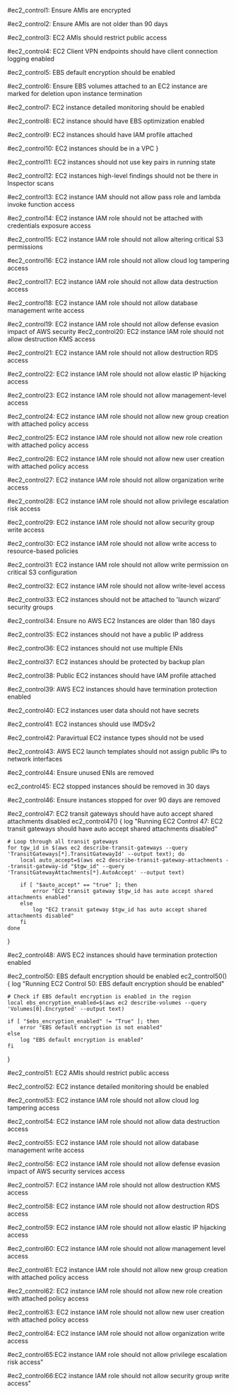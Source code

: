 #ec2_control1: Ensure AMIs are encrypted


#ec2_control2: Ensure AMIs are not older than 90 days


#ec2_control3: EC2 AMIs should restrict public access


#ec2_control4: EC2 Client VPN endpoints should have client connection logging enabled

#ec2_control5: EBS default encryption should be enabled

#ec2_control6: Ensure EBS volumes attached to an EC2 instance are marked for deletion upon instance termination


#ec2_control7: EC2 instance detailed monitoring should be enabled

#ec2_control8: EC2 instance should have EBS optimization enabled

#ec2_control9: EC2 instances should have IAM profile attached


#ec2_control10: EC2 instances should be in a VPC
}

#ec2_control11: EC2 instances should not use key pairs in running state


#ec2_control12: EC2 instances high-level findings should not be there in Inspector scans

#ec2_control13: EC2 instance IAM should not allow pass role and lambda invoke function access

#ec2_control14: EC2 instance IAM role should not be attached with credentials exposure access

#ec2_control15: EC2 instance IAM role should not allow altering critical S3 permissions 

#ec2_control16: EC2 instance IAM role should not allow cloud log tampering access

#ec2_control17: EC2 instance IAM role should not allow data destruction access


#ec2_control18: EC2 instance IAM role should not allow database management write access

#ec2_control19: EC2 instance IAM role should not allow defense evasion impact of AWS security 
#ec2_control20: EC2 instance IAM role should not allow destruction KMS access

#ec2_control21: EC2 instance IAM role should not allow destruction RDS access

#ec2_control22: EC2 instance IAM role should not allow elastic IP hijacking access

#ec2_control23: EC2 instance IAM role should not allow management-level access


#ec2_control24: EC2 instance IAM role should not allow new group creation with attached policy access


#ec2_control25: EC2 instance IAM role should not allow new role creation with attached policy access

#ec2_control26: EC2 instance IAM role should not allow new user creation with attached policy access


#ec2_control27: EC2 instance IAM role should not allow organization write access

#ec2_control28: EC2 instance IAM role should not allow privilege escalation risk access

#ec2_control29: EC2 instance IAM role should not allow security group write access


#ec2_control30: EC2 instance IAM role should not allow write access to resource-based policies


#ec2_control31: EC2 instance IAM role should not allow write permission on critical S3 configuration

#ec2_control32: EC2 instance IAM role should not allow write-level access

#ec2_control33: EC2 instances should not be attached to 'launch wizard' security groups

#ec2_control34: Ensure no AWS EC2 Instances are older than 180 days


#ec2_control35: EC2 instances should not have a public IP address


#ec2_control36: EC2 instances should not use multiple ENIs

#ec2_control37: EC2 instances should be protected by backup plan

#ec2_control38: Public EC2 instances should have IAM profile attached


#ec2_control39: AWS EC2 instances should have termination protection enabled

#ec2_control40: EC2 instances user data should not have secrets


#ec2_control41: EC2 instances should use IMDSv2


#ec2_control42: Paravirtual EC2 instance types should not be used

#ec2_control43: AWS EC2 launch templates should not assign public IPs to network interfaces

#ec2_control44: Ensure unused ENIs are removed


ec2_control45: EC2 stopped instances should be removed in 30 days

#ec2_control46: Ensure instances stopped for over 90 days are removed

#ec2_control47: EC2 transit gateways should have auto accept shared attachments disabled
ec2_control47() {
    log "Running EC2 Control 47: EC2 transit gateways should have auto accept shared attachments disabled"
    
    # Loop through all transit gateways
    for tgw_id in $(aws ec2 describe-transit-gateways --query 'TransitGateways[*].TransitGatewayId' --output text); do
        local auto_accept=$(aws ec2 describe-transit-gateway-attachments --transit-gateway-id "$tgw_id" --query 'TransitGatewayAttachments[*].AutoAccept' --output text)
        
        if [ "$auto_accept" == "true" ]; then
            error "EC2 transit gateway $tgw_id has auto accept shared attachments enabled"
        else
            log "EC2 transit gateway $tgw_id has auto accept shared attachments disabled"
        fi
    done
}

#ec2_control48: AWS EC2 instances should have termination protection enabled

#ec2_control50: EBS default encryption should be enabled
ec2_control50() {
    log "Running EC2 Control 50: EBS default encryption should be enabled"
    
    # Check if EBS default encryption is enabled in the region
    local ebs_encryption_enabled=$(aws ec2 describe-volumes --query 'Volumes[0].Encrypted' --output text)
    
    if [ "$ebs_encryption_enabled" != "True" ]; then
        error "EBS default encryption is not enabled"
    else
        log "EBS default encryption is enabled"
    fi
}

#ec2_control51: EC2 AMIs should restrict public access


#ec2_control52: EC2 instance detailed monitoring should be enabled


#ec2_control53: EC2 instance IAM role should not allow cloud log tampering access

#ec2_control54: EC2 instance IAM role should not allow data destruction access


#ec2_control55: EC2 instance IAM role should not allow database management write access

#ec2_control56: EC2 instance IAM role should not allow defense evasion impact of AWS security services access


#ec2_control57: EC2 instance IAM role should not allow destruction KMS access


#ec2_control58: EC2 instance IAM role should not allow destruction RDS access


#ec2_control59: EC2 instance IAM role should not allow elastic IP hijacking access


#ec2_control60: EC2 instance IAM role should not allow management level access


#ec2_control61: EC2 instance IAM role should not allow new group creation with attached policy access


#ec2_control62: EC2 instance IAM role should not allow new role creation with attached policy access


#ec2_control63: EC2 instance IAM role should not allow new user creation with attached policy access


#ec2_control64: EC2 instance IAM role should not allow organization write access


#ec2_control65:EC2 instance IAM role should not allow privilege escalation risk access"


#ec2_control66:EC2 instance IAM role should not allow security group write access"
